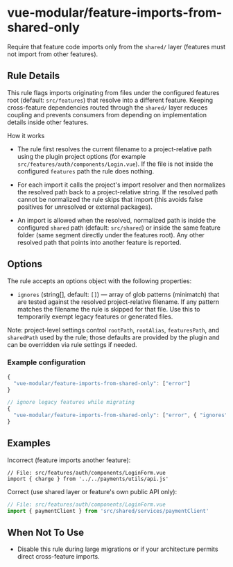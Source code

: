 # vue-modular/feature-imports-from-shared-only

Require that feature code imports only from the `shared/` layer (features must not import from other features).

## Rule Details

This rule flags imports originating from files under the configured features root (default: `src/features`) that resolve into a different feature. Keeping cross-feature dependencies routed through the `shared/` layer reduces coupling and prevents consumers from depending on implementation details inside other features.

How it works

- The rule first resolves the current filename to a project-relative path using the plugin project options (for example `src/features/auth/components/Login.vue`). If the file is not inside the configured `features` path the rule does nothing.

- For each import it calls the project's import resolver and then normalizes the resolved path back to a project-relative string. If the resolved path cannot be normalized the rule skips that import (this avoids false positives for unresolved or external packages).

- An import is allowed when the resolved, normalized path is inside the configured `shared` path (default: `src/shared`) or inside the same feature folder (same segment directly under the features root). Any other resolved path that points into another feature is reported.

## Options

The rule accepts an options object with the following properties:

- `ignores` (string[], default: `[]`) — array of glob patterns (minimatch) that are tested against the resolved project-relative filename. If any pattern matches the filename the rule is skipped for that file. Use this to temporarily exempt legacy features or generated files.

Note: project-level settings control `rootPath`, `rootAlias`, `featuresPath`, and `sharedPath` used by the rule; those defaults are provided by the plugin and can be overridden via rule settings if needed.

### Example configuration

```js
{
  "vue-modular/feature-imports-from-shared-only": ["error"]
}

// ignore legacy features while migrating
{
  "vue-modular/feature-imports-from-shared-only": ["error", { "ignores": ["src/features/legacy-*/**"] }]
}
```

## Examples

Incorrect (feature imports another feature):

```text
// File: src/features/auth/components/LoginForm.vue
import { charge } from '../../payments/utils/api.js'
```

Correct (use shared layer or feature's own public API only):

```ts
// File: src/features/auth/components/LoginForm.vue
import { paymentClient } from 'src/shared/services/paymentClient'
```

## When Not To Use

- Disable this rule during large migrations or if your architecture permits direct cross-feature imports.
